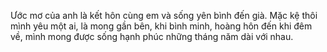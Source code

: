 Ước mơ của anh là kết hôn cùng em và sống yên bình đến già.
Mặc kệ thôi mình yêu một ai, là mong gần bên, khi bình minh, hoàng hôn đến khi đêm về, mình mong được sống hạnh phúc những tháng năm dài với nhau.